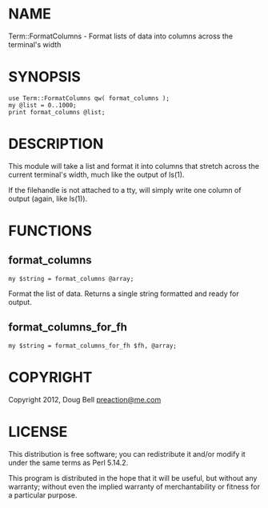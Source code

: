 # NAME

Term::FormatColumns - Format lists of data into columns across the terminal's width

# SYNOPSIS

    use Term::FormatColumns qw( format_columns );
    my @list = 0..1000;
    print format_columns @list;

# DESCRIPTION

This module will take a list and format it into columns that stretch across the
current terminal's width, much like the output of ls(1).

If the filehandle is not attached to a tty, will simply write one column of output
(again, like ls(1)).

# FUNCTIONS

## format\_columns

    my $string = format_columns @array;

Format the list of data. Returns a single string formatted and ready for output.

## format\_columns\_for\_fh

    my $string = format_columns_for_fh $fh, @array;

# COPYRIGHT

Copyright 2012, Doug Bell <preaction@me.com>

# LICENSE

This distribution is free software; you can redistribute it and/or modify it
under the same terms as Perl 5.14.2.

This program is distributed in the hope that it will be
useful, but without any warranty; without even the implied
warranty of merchantability or fitness for a particular purpose.
